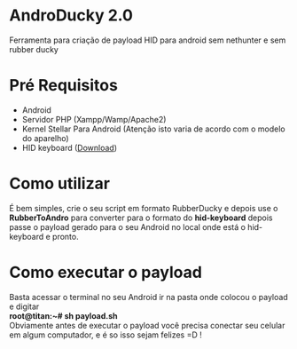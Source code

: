 # AndroDucky 2.0
Ferramenta para criação de payload HID para android sem nethunter e sem rubber ducky
# Pré Requisitos
<ul>
<li>Android</li>
<li>Servidor PHP (Xampp/Wamp/Apache2)</li>
<li>Kernel Stellar Para Android (Atenção isto varia de acordo com o modelo do aparelho)</li>
<li>HID keyboard (<a target='_blank' href='https://github.com/pelya/android-keyboard-gadget/tree/master/hid-gadget-test'>Download</a>)</li>
</ul>
<h1>Como utilizar</h1>
<p>É bem simples, crie o seu script em formato RubberDucky e depois use o <b>RubberToAndro</b> para converter para o formato do <b>hid-keyboard</b>
depois passe o payload gerado para o seu Android no local onde está o hid-keyboard e pronto.
</p>
<h1>Como executar o payload</h1>
<p>Basta acessar o terminal no seu Android ir na pasta onde colocou o payload e digitar<br>
<b>root@titan:~# sh payload.sh</b><br>
Obviamente antes de executar o payload você precisa conectar seu celular em algum computador, e é so isso sejam felizes =D !<br>
</p>
